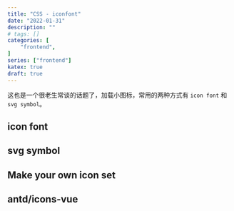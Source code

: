 ```yaml
---
title: "CSS - iconfont"
date: "2022-01-31"
description: ""
# tags: []
categories: [
    "frontend",
]
series: ["frontend"]
katex: true
draft: true
---
```




这也是一个很老生常谈的话题了，加载小图标，常用的两种方式有 `icon font` 和 `svg symbol`。

<!--more-->

## icon font


## svg symbol


## Make your own icon set


## antd/icons-vue

